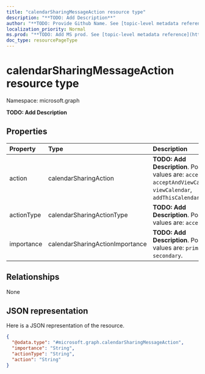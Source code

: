 ```yaml
---
title: "calendarSharingMessageAction resource type"
description: "**TODO: Add Description**"
author: "**TODO: Provide Github Name. See [topic-level metadata reference](https://msgo.azurewebsites.net/add/document/guidelines/metadata.html#topic-level-metadata)**"
localization_priority: Normal
ms.prod: "**TODO: Add MS prod. See [topic-level metadata reference](https://msgo.azurewebsites.net/add/document/guidelines/metadata.html#topic-level-metadata)**"
doc_type: resourcePageType
---
```


# calendarSharingMessageAction resource type


Namespace: microsoft.graph

**TODO: Add Description**

## Properties
|Property|Type|Description|
|:---|:---|:---|
|action|calendarSharingAction|**TODO: Add Description**. Possible values are: `accept`, `acceptAndViewCalendar`, `viewCalendar`, `addThisCalendar`.|
|actionType|calendarSharingActionType|**TODO: Add Description**. Possible values are: `accept`.|
|importance|calendarSharingActionImportance|**TODO: Add Description**. Possible values are: `primary`, `secondary`.|

## Relationships
None

## JSON representation
Here is a JSON representation of the resource.
<!-- {
  "blockType": "resource",
  "@odata.type": "microsoft.graph.calendarSharingMessageAction"
}
-->
``` json
{
  "@odata.type": "#microsoft.graph.calendarSharingMessageAction",
  "importance": "String",
  "actionType": "String",
  "action": "String"
}
```


